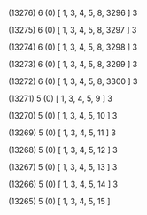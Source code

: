 (13276) 6 (0) [ 1, 3, 4, 5, 8, 3296 ] 3 


(13275) 6 (0) [ 1, 3, 4, 5, 8, 3297 ] 3 


(13274) 6 (0) [ 1, 3, 4, 5, 8, 3298 ] 3 


(13273) 6 (0) [ 1, 3, 4, 5, 8, 3299 ] 3 


(13272) 6 (0) [ 1, 3, 4, 5, 8, 3300 ] 3 


(13271) 5 (0) [ 1, 3, 4, 5, 9 ] 3 


(13270) 5 (0) [ 1, 3, 4, 5, 10 ] 3 


(13269) 5 (0) [ 1, 3, 4, 5, 11 ] 3 


(13268) 5 (0) [ 1, 3, 4, 5, 12 ] 3 


(13267) 5 (0) [ 1, 3, 4, 5, 13 ] 3 


(13266) 5 (0) [ 1, 3, 4, 5, 14 ] 3 


(13265) 5 (0) [ 1, 3, 4, 5, 15 ]  


